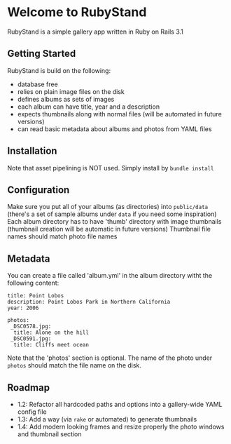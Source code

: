# Welcome to RubyStand

RubyStand is a simple gallery app written in Ruby on Rails 3.1

## Getting Started

RubyStand is build on the following:

* database free
* relies on plain image files on the disk
* defines albums as sets of images
* each album can have title, year and a description
* expects thumbnails along with normal files (will be automated in future versions)
* can read basic metadata about albums and photos from YAML files

## Installation

Note that asset pipelining is NOT used.
Simply install by `bundle install`


## Configuration
Make sure you put all of your albums (as directories) into `public/data` (there's a set of sample albums under `data` if you need some inspiration)
Each album directory has to have 'thumb' directory with image thumbnails (thumbnail creation will be automatic in future versions)
Thumbnail file names should match photo file names

## Metadata
You can create a file called 'album.yml' in the album directory witht the following content:

    title: Point Lobos
    description: Point Lobos Park in Northern California
    year: 2006

    photos:
     _DSC0578.jpg:
      title: Alone on the hill
     _DSC0591.jpg:
      title: Cliffs meet ocean

Note that the 'photos' section is optional.
The name of the photo under `photos` should match the file name on the disk.

## Roadmap

* 1.2: Refactor all hardcoded paths and options into a gallery-wide YAML config file
* 1.3: Add a way (via `rake` or automated) to generate thumbnails
* 1.4: Add modern looking frames and resize properly the photo windows and thumbnail section